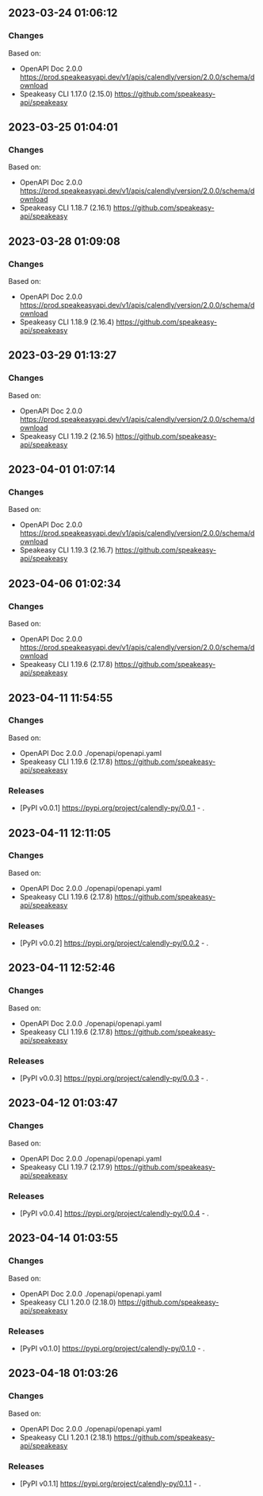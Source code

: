 

## 2023-03-24 01:06:12
### Changes
Based on:
- OpenAPI Doc 2.0.0 https://prod.speakeasyapi.dev/v1/apis/calendly/version/2.0.0/schema/download
- Speakeasy CLI 1.17.0 (2.15.0) https://github.com/speakeasy-api/speakeasy

## 2023-03-25 01:04:01
### Changes
Based on:
- OpenAPI Doc 2.0.0 https://prod.speakeasyapi.dev/v1/apis/calendly/version/2.0.0/schema/download
- Speakeasy CLI 1.18.7 (2.16.1) https://github.com/speakeasy-api/speakeasy

## 2023-03-28 01:09:08
### Changes
Based on:
- OpenAPI Doc 2.0.0 https://prod.speakeasyapi.dev/v1/apis/calendly/version/2.0.0/schema/download
- Speakeasy CLI 1.18.9 (2.16.4) https://github.com/speakeasy-api/speakeasy

## 2023-03-29 01:13:27
### Changes
Based on:
- OpenAPI Doc 2.0.0 https://prod.speakeasyapi.dev/v1/apis/calendly/version/2.0.0/schema/download
- Speakeasy CLI 1.19.2 (2.16.5) https://github.com/speakeasy-api/speakeasy

## 2023-04-01 01:07:14
### Changes
Based on:
- OpenAPI Doc 2.0.0 https://prod.speakeasyapi.dev/v1/apis/calendly/version/2.0.0/schema/download
- Speakeasy CLI 1.19.3 (2.16.7) https://github.com/speakeasy-api/speakeasy

## 2023-04-06 01:02:34
### Changes
Based on:
- OpenAPI Doc 2.0.0 https://prod.speakeasyapi.dev/v1/apis/calendly/version/2.0.0/schema/download
- Speakeasy CLI 1.19.6 (2.17.8) https://github.com/speakeasy-api/speakeasy

## 2023-04-11 11:54:55
### Changes
Based on:
- OpenAPI Doc 2.0.0 ./openapi/openapi.yaml
- Speakeasy CLI 1.19.6 (2.17.8) https://github.com/speakeasy-api/speakeasy
### Releases
- [PyPI v0.0.1] https://pypi.org/project/calendly-py/0.0.1 - .

## 2023-04-11 12:11:05
### Changes
Based on:
- OpenAPI Doc 2.0.0 ./openapi/openapi.yaml
- Speakeasy CLI 1.19.6 (2.17.8) https://github.com/speakeasy-api/speakeasy
### Releases
- [PyPI v0.0.2] https://pypi.org/project/calendly-py/0.0.2 - .

## 2023-04-11 12:52:46
### Changes
Based on:
- OpenAPI Doc 2.0.0 ./openapi/openapi.yaml
- Speakeasy CLI 1.19.6 (2.17.8) https://github.com/speakeasy-api/speakeasy
### Releases
- [PyPI v0.0.3] https://pypi.org/project/calendly-py/0.0.3 - .

## 2023-04-12 01:03:47
### Changes
Based on:
- OpenAPI Doc 2.0.0 ./openapi/openapi.yaml
- Speakeasy CLI 1.19.7 (2.17.9) https://github.com/speakeasy-api/speakeasy
### Releases
- [PyPI v0.0.4] https://pypi.org/project/calendly-py/0.0.4 - .

## 2023-04-14 01:03:55
### Changes
Based on:
- OpenAPI Doc 2.0.0 ./openapi/openapi.yaml
- Speakeasy CLI 1.20.0 (2.18.0) https://github.com/speakeasy-api/speakeasy
### Releases
- [PyPI v0.1.0] https://pypi.org/project/calendly-py/0.1.0 - .

## 2023-04-18 01:03:26
### Changes
Based on:
- OpenAPI Doc 2.0.0 ./openapi/openapi.yaml
- Speakeasy CLI 1.20.1 (2.18.1) https://github.com/speakeasy-api/speakeasy
### Releases
- [PyPI v0.1.1] https://pypi.org/project/calendly-py/0.1.1 - .